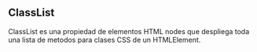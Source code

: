 ## ClassList

ClassList es una propiedad de elementos HTML nodes que despliega toda una lista de metodos para clases
CSS de un HTMLElement.